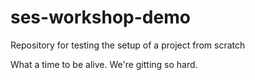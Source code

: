# ses-workshop-demo
Repository for testing the setup of a project from scratch

What a time to be alive. We're gitting so hard. 